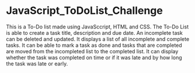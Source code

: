 # JavaScript_ToDoList_Challenge
This is a To-Do list made using JavaSccript, HTML and CSS.
The To-Do List is able to create a task title, description and due date.
An incomplete task can be deleted and updated.
It displays a list of all incomplete and complete tasks.
It can be able to mark a task as done and tasks that are completed are moved from the incompleted list to the completed list.
It can display whether the task was completed on time or if it was late and by how long the task was late or early.
 
